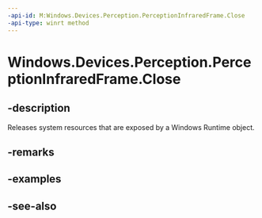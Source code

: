 ```yaml
---
-api-id: M:Windows.Devices.Perception.PerceptionInfraredFrame.Close
-api-type: winrt method
---
```


<!-- Method syntax
public void Close()
-->

# Windows.Devices.Perception.PerceptionInfraredFrame.Close

## -description
Releases system resources that are exposed by a Windows Runtime object.

## -remarks

## -examples

## -see-also
